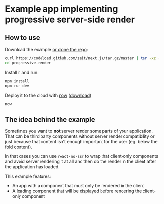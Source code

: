 # Example app implementing progressive server-side render

## How to use

Download the example [or clone the repo](https://github.com/zeit/next.js):

```bash
curl https://codeload.github.com/zeit/next.js/tar.gz/master | tar -xz --strip=2 next.js-master/examples/progressive-render
cd progressive-render
```

Install it and run:

```bash
npm install
npm run dev
```

Deploy it to the cloud with [now](https://zeit.co/now) ([download](https://zeit.co/download))

```bash
now
```

## The idea behind the example

Sometimes you want to **not** server render some parts of your application. That can be third party components without server render compatibility or just because that content isn't enough important for the user (eg. below the fold content).

In that cases you can use `react-no-ssr` to wrap that client-only components and avoid server rendering it at all and then do the render in the client after the application has loaded.

This example features:

* An app with a component that must only be rendered in the client
* A loading component that will be displayed before rendering the client-only component
